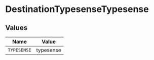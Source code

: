 # DestinationTypesenseTypesense


## Values

| Name        | Value       |
| ----------- | ----------- |
| `TYPESENSE` | typesense   |